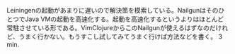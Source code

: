 Leiningenの起動があまりに遅いので解決策を模索している。NailgunはそのひとつでJava VMの起動を高速化する。起動を高速化するというよりはほとんど常駐させている形である。VimClojureからこのNailgunが使えるはずなのだけれど、うまく行かない。もうすこし試してみてうまく行けば方法などを書く。
3 min.
